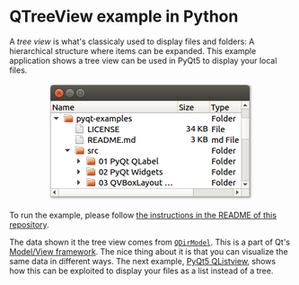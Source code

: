# QTreeView example in Python

A _tree view_ is what's classicaly used to display files and folders: A hierarchical structure where items can be expanded. This example application shows a tree view can be used in PyQt5 to display your local files.

<p align="center"><img src="qtreeview-example-in-python.png" alt="QTreeView example in Python"></p>

To run the example, please follow [the instructions in the README of this repository](https://github.com/1mh/pyqt-examples#running-the-examples).

The data shown it the tree view comes from [`QDirModel`](https://doc.qt.io/qt-5/qdirmodel.html). This is a part of Qt's [Model/View framework](https://doc.qt.io/qt-5/model-view-programming.html). The nice thing about it is that you can visualize the same data in different ways. The next example, [PyQt5 QListview](../13%20PyQt5%20QListView), shows how this can be exploited to display your files as a list instead of a tree.